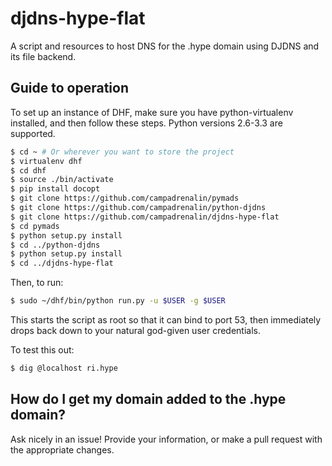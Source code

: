 djdns-hype-flat
===============

A script and resources to host DNS for the .hype domain using DJDNS and its file backend.

## Guide to operation

To set up an instance of DHF, make sure you have python-virtualenv installed,
and then follow these steps. Python versions 2.6-3.3 are supported.

```bash
$ cd ~ # Or wherever you want to store the project
$ virtualenv dhf
$ cd dhf
$ source ./bin/activate
$ pip install docopt
$ git clone https://github.com/campadrenalin/pymads
$ git clone https://github.com/campadrenalin/python-djdns
$ git clone https://github.com/campadrenalin/djdns-hype-flat
$ cd pymads
$ python setup.py install
$ cd ../python-djdns
$ python setup.py install
$ cd ../djdns-hype-flat
```

Then, to run:
```bash
$ sudo ~/dhf/bin/python run.py -u $USER -g $USER
```

This starts the script as root so that it can bind to port 53, then immediately
drops back down to your natural god-given user credentials.

To test this out:

```bash
$ dig @localhost ri.hype
```

## How do I get my domain added to the .hype domain?

Ask nicely in an issue! Provide your information, or make a pull request with
the appropriate changes.
